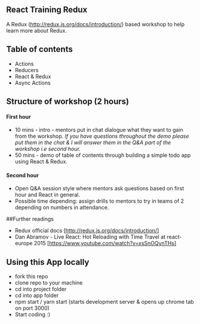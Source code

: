 ## React Training Redux
A Redux (http://redux.js.org/docs/introduction/) based workshop to help learn more about Redux.

## Table of contents
- Actions
- Reducers
- React & Redux
- Async Actions

## Structure of workshop (2 hours)

#### First hour
- 10 mins - intro - mentors put in chat dialogue what they want to gain from the workshop. _If you have questions throughout the demo please put them in the chat & I will answer them in the Q&A part of the workshop i.e second hour._
- 50 mins - demo of table of contents through building a simple todo app using React & Redux.

#### Second hour
- Open Q&A session style where mentors ask questions based on first hour and React in general.
- Possible time depending: assign drills to mentors to try in teams of 2 depending on numbers in attendance.


##Further readings
- Redux official docs [http://redux.js.org/docs/introduction/]
- Dan Abramov - Live React: Hot Reloading with Time Travel at react-europe 2015
 [https://www.youtube.com/watch?v=xsSnOQynTHs]

## Using this App locally
- fork this repo
- clone repo to your machine
- cd into project folder
- cd into app folder
- npm start / yarn start (starts development server & opens up chrome tab on port 3000)
- Start coding :)
